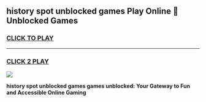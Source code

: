 
## history spot unblocked games Play Online 👋 Unblocked Games
<h3>
<a href="https://premium.freeplayer.one?title=history_spot_unblocked_games&ref=19F">CLICK TO PLAY</a></h3>
<hr>

<h3>
<a href="https://premium.freeplayer.one?title=history_spot_unblocked_games&ref=19F">CLICK 2 PLAY</a>
  
</h3>

<a href="https://premium.freeplayer.one?title=history_spot_unblocked_games&ref=19F"><img src="https://clearcache.store/games.png"></a>


**history spot unblocked games games unblocked: Your Gateway to Fun and Accessible Online Gaming**
